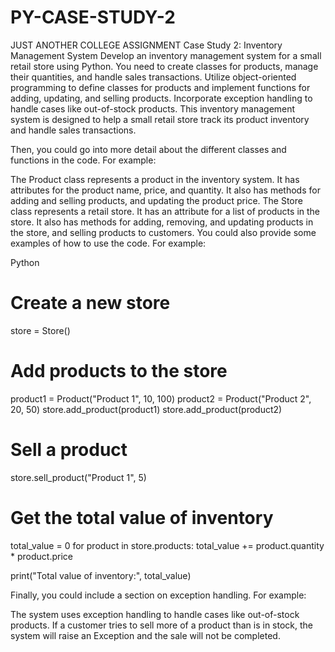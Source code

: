 # PY-CASE-STUDY-2
JUST ANOTHER COLLEGE ASSIGNMENT 
Case Study 2: Inventory Management System
Develop an inventory management system for a small retail store using Python. You need to create classes for products, manage their quantities, and handle sales transactions. Utilize object-oriented programming to define classes for products and implement functions for adding, updating, and selling products. Incorporate exception handling to handle cases like out-of-stock products.
This inventory management system is designed to help a small retail store track its product inventory and handle sales transactions.

Then, you could go into more detail about the different classes and functions in the code. For example:

The Product class represents a product in the inventory system. It has attributes for the product name, price, and quantity. It also has methods for adding and selling products, and updating the product price.
The Store class represents a retail store. It has an attribute for a list of products in the store. It also has methods for adding, removing, and updating products in the store, and selling products to customers.
You could also provide some examples of how to use the code. For example:


Python
# Create a new store
store = Store()

# Add products to the store
product1 = Product("Product 1", 10, 100)
product2 = Product("Product 2", 20, 50)
store.add_product(product1)
store.add_product(product2)

# Sell a product
store.sell_product("Product 1", 5)

# Get the total value of inventory
total_value = 0
for product in store.products:
    total_value += product.quantity * product.price

print("Total value of inventory:", total_value)


Finally, you could include a section on exception handling. For example:

The system uses exception handling to handle cases like out-of-stock products. If a customer tries to sell more of a product than is in stock, the system will raise an Exception and the sale will not be completed.
